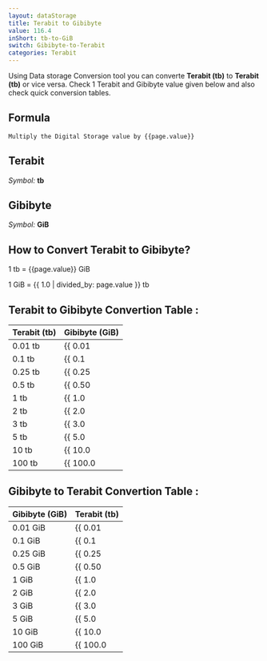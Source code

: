 ```yaml
---
layout: dataStorage
title: Terabit to Gibibyte
value: 116.4
inShort: tb-to-GiB
switch: Gibibyte-to-Terabit
categories: Terabit
---
```


Using Data storage Conversion tool you can converte **Terabit (tb)** to **Terabit (tb)** or vice versa. Check 1 Terabit and Gibibyte value given below and also check quick conversion tables.

## Formula
`Multiply the Digital Storage value by {{page.value}}`

## Terabit
*Symbol:* **tb**

## Gibibyte
*Symbol:* **GiB**

## How to Convert Terabit to Gibibyte?

1 tb = {{page.value}} GiB

1 GiB = {{ 1.0 | divided_by: page.value }} tb


## Terabit to Gibibyte Convertion Table :

| Terabit (tb) | Gibibyte (GiB) |
| ---- | ---- |
| 0.01 tb | {{ 0.01 | times: page.value }} GiB |
| 0.1 tb | {{ 0.1 | times: page.value }} GiB |
| 0.25 tb | {{ 0.25 | times: page.value }} GiB |
| 0.5 tb | {{ 0.50 | times: page.value }} GiB |
| 1 tb | {{ 1.0 | times: page.value }} GiB |
| 2 tb | {{ 2.0 | times: page.value }} GiB |
| 3 tb | {{ 3.0 | times: page.value }} GiB |
| 5 tb | {{ 5.0 | times: page.value }} GiB |
| 10 tb | {{ 10.0 | times: page.value }} GiB |
| 100 tb | {{ 100.0 | times: page.value }} GiB |

## Gibibyte to Terabit Convertion Table :

| Gibibyte (GiB) | Terabit (tb) |
| ---- | ---- |
| 0.01 GiB | {{ 0.01 | divided_by: page.value }} tb |
| 0.1 GiB | {{ 0.1 | divided_by: page.value }} tb |
| 0.25 GiB | {{ 0.25 | divided_by: page.value }} tb |
| 0.5 GiB | {{ 0.50 | divided_by: page.value }} tb |
| 1 GiB | {{ 1.0 | divided_by: page.value }} tb |
| 2 GiB | {{ 2.0 | divided_by: page.value }} tb |
| 3 GiB | {{ 3.0 | divided_by: page.value }} tb |
| 5 GiB | {{ 5.0 | divided_by: page.value }} tb |
| 10 GiB | {{ 10.0 | divided_by: page.value }} tb |
| 100 GiB | {{ 100.0 | divided_by: page.value }} tb |


<script>
document.getElementById('selectInput')[14].selected = true
document.getElementById('selectOutput')[13].selected = true
</script>
